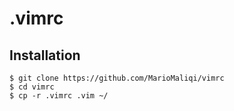 # .vimrc
## Installation
`$ git clone https://github.com/MarioMaliqi/vimrc`  
`$ cd vimrc`  
`$ cp -r .vimrc .vim ~/`  
